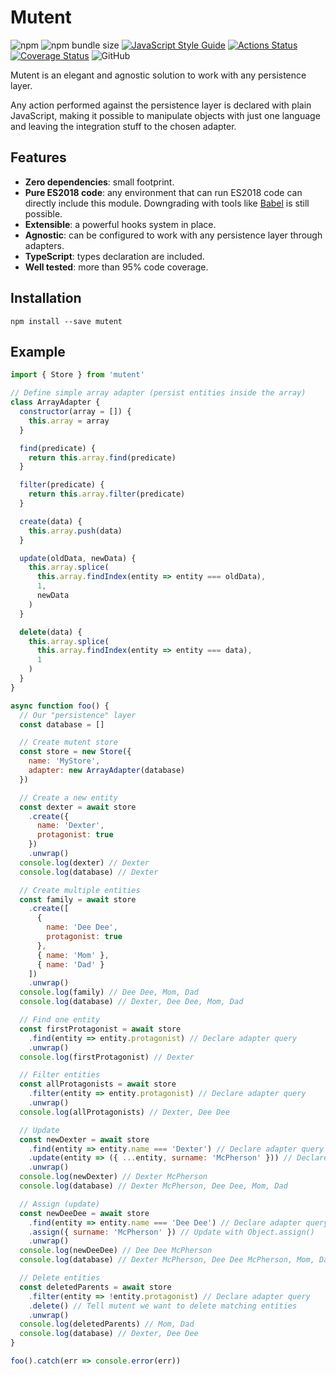 # Mutent

![npm](https://img.shields.io/npm/v/mutent)
![npm bundle size](https://img.shields.io/bundlephobia/minzip/mutent)
[![JavaScript Style Guide](https://img.shields.io/badge/code_style-standard-brightgreen.svg)](https://standardjs.com)
[![Actions Status](https://github.com/greguz/mutent/workflows/ci/badge.svg)](https://github.com/greguz/mutent/actions)
[![Coverage Status](https://coveralls.io/repos/github/greguz/mutent/badge.svg?branch=master)](https://coveralls.io/github/greguz/mutent?branch=master)
![GitHub](https://img.shields.io/github/license/greguz/mutent)

Mutent is an elegant and agnostic solution to work with any persistence layer.

Any action performed against the persistence layer is declared with plain JavaScript, making it possible to manipulate objects with just one language and leaving the integration stuff to the chosen adapter.

## Features

- **Zero dependencies**: small footprint.
- **Pure ES2018 code**: any environment that can run ES2018 code can directly include this module. Downgrading with tools like [Babel](https://babeljs.io/) is still possible.
- **Extensible**: a powerful hooks system in place.
- **Agnostic**: can be configured to work with any persistence layer through adapters.
- **TypeScript**: types declaration are included.
- **Well tested**: more than 95% code coverage.

## Installation

```
npm install --save mutent
```

## Example

```javascript
import { Store } from 'mutent'

// Define simple array adapter (persist entities inside the array)
class ArrayAdapter {
  constructor(array = []) {
    this.array = array
  }

  find(predicate) {
    return this.array.find(predicate)
  }

  filter(predicate) {
    return this.array.filter(predicate)
  }

  create(data) {
    this.array.push(data)
  }

  update(oldData, newData) {
    this.array.splice(
      this.array.findIndex(entity => entity === oldData),
      1,
      newData
    )
  }

  delete(data) {
    this.array.splice(
      this.array.findIndex(entity => entity === data),
      1
    )
  }
}

async function foo() {
  // Our "persistence" layer
  const database = []

  // Create mutent store
  const store = new Store({
    name: 'MyStore',
    adapter: new ArrayAdapter(database)
  })

  // Create a new entity
  const dexter = await store
    .create({
      name: 'Dexter',
      protagonist: true
    })
    .unwrap()
  console.log(dexter) // Dexter
  console.log(database) // Dexter

  // Create multiple entities
  const family = await store
    .create([
      {
        name: 'Dee Dee',
        protagonist: true
      },
      { name: 'Mom' },
      { name: 'Dad' }
    ])
    .unwrap()
  console.log(family) // Dee Dee, Mom, Dad
  console.log(database) // Dexter, Dee Dee, Mom, Dad

  // Find one entity
  const firstProtagonist = await store
    .find(entity => entity.protagonist) // Declare adapter query
    .unwrap()
  console.log(firstProtagonist) // Dexter

  // Filter entities
  const allProtagonists = await store
    .filter(entity => entity.protagonist) // Declare adapter query
    .unwrap()
  console.log(allProtagonists) // Dexter, Dee Dee

  // Update
  const newDexter = await store
    .find(entity => entity.name === 'Dexter') // Declare adapter query
    .update(entity => ({ ...entity, surname: 'McPherson' })) // Declare entity mutation
    .unwrap()
  console.log(newDexter) // Dexter McPherson
  console.log(database) // Dexter McPherson, Dee Dee, Mom, Dad

  // Assign (update)
  const newDeeDee = await store
    .find(entity => entity.name === 'Dee Dee') // Declare adapter query
    .assign({ surname: 'McPherson' }) // Update with Object.assign()
    .unwrap()
  console.log(newDeeDee) // Dee Dee McPherson
  console.log(database) // Dexter McPherson, Dee Dee McPherson, Mom, Dad

  // Delete entities
  const deletedParents = await store
    .filter(entity => !entity.protagonist) // Declare adapter query
    .delete() // Tell mutent we want to delete matching entities
    .unwrap()
  console.log(deletedParents) // Mom, Dad
  console.log(database) // Dexter, Dee Dee
}

foo().catch(err => console.error(err))
```
